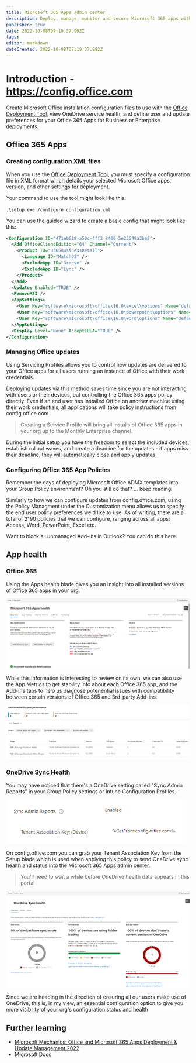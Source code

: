 ```yaml
---
title: Microsoft 365 Apps admin center
description: Deploy, manage, monitor and secure Microsoft 365 apps within your organization.
published: true
date: 2022-10-08T07:19:37.992Z
tags: 
editor: markdown
dateCreated: 2022-10-08T07:19:37.992Z
---
```


# Introduction - https://config.office.com
Create Microsoft Office installation configuration files to use with the [Office Deployment Tool](https://www.microsoft.com/download/details.aspx?id=49117), view OneDrive service health, and define user and update preferences for your Office 365 Apps for Business or Enterprise deployments.

## Office 365 Apps

### Creating configuration XML files
When you use the [Office Deployment Tool](https://www.microsoft.com/download/details.aspx?id=49117), you must specify a configuration file in XML format which details your selected Microsoft Office apps, version, and other settings for deployment.

Your command to use the tool might look like this:

```.\setup.exe /configure configuration.xml```

You can use the guided wizard to create a basic config that might look like this:

```xml
<Configuration ID="471eb618-a50c-4ff3-8406-5e23549a3ba8">
  <Add OfficeClientEdition="64" Channel="Current">
    <Product ID="O365BusinessRetail">
      <Language ID="MatchOS" />
      <ExcludeApp ID="Groove" />
      <ExcludeApp ID="Lync" />
    </Product>
  </Add>
  <Updates Enabled="TRUE" />
  <RemoveMSI />
  <AppSettings>
    <User Key="software\microsoft\office\16.0\excel\options" Name="defaultformat" Value="51" Type="REG_DWORD" App="excel16" Id="L_SaveExcelfilesas" />
    <User Key="software\microsoft\office\16.0\powerpoint\options" Name="defaultformat" Value="27" Type="REG_DWORD" App="ppt16" Id="L_SavePowerPointfilesas" />
    <User Key="software\microsoft\office\16.0\word\options" Name="defaultformat" Value="" Type="REG_SZ" App="word16" Id="L_SaveWordfilesas" />
  </AppSettings>
  <Display Level="None" AcceptEULA="TRUE" />
</Configuration>
```
### Managing Office updates
Using Servicing Profiles allows you to control how updates are delivered to your Office apps for all users running an instance of Office with their work credentials. 

Deploying updates via this method saves time since you are not interacting with users or their devices, but controlling the Office 365 apps policy directly. Even if an end user has installed Office on another machine using their work credentials, all applications will take policy instructions from config.office.com

>Creating a Service Profile will bring all installs of Office 365 apps in your org up to the Monthly Enterprise channel.

During the initial setup you have the freedom to select the included devices, establish rollout waves, and create a deadline for the updates - if apps miss their deadline, they will automatically close and apply updates.

### Configuring Office 365 App Policies
Remember the days of deploying Microsoft Office ADMX templates into your Group Policy environment? Oh you still do that? ... keep reading!

Similarly to how we can configure updates from config.office.com, using the Policy Managment under the Customization menu allows us to specify the end user policy preferences we'd like to use. As of writing, there are a total of 2190 policies that we can configure, ranging across all apps: Access, Word, PowerPoint, Excel etc.

Want to block all unmanaged Add-ins in Outlook? You can do this here.

## App health

### Office 365
Using the Apps health blade gives you an insight into all installed versions of Office 365 apps in your org.

![Office 365 Apps health](Office365AppHealth.png)

While this information is interesting to review on its own, we can also use the App Metrics to get stability info about each Office 365 app, and the Add-ins tabs to help us diagnose potenential issues with compatibility between certain versions of Office 365 and 3rd-party Add-ins.

![Add-ins health](AddinCrash.png)

### OneDrive Sync Health
You may have noticed that there's a OneDrive setting called "Sync Admin Reports" in your Group Policy settings or Intune Configuration Profiles. 

![OneDrive Sync Admin Reports](OneDriveSyncAdminReports.png)

On config.office.com you can grab your Tenant Association Key from the Setup blade which is used when applying this policy to send OneDrive sync health and status into the Microsoft 365 Apps admin center.

> You'll need to wait a while before OneDrive health data appears in this portal

![OneDrive Sync Health](OneDriveSyncHealth.png)

Since we are heading in the direction of ensuring all our users make use of OneDrive, this is, in my view, an essential configuration option to give you more visibility of your org's configuration status and health

## Further learning
* [Microsoft Mechanics: Office and Microsoft 365 Apps Deployment & Update Management 2022
](https://youtu.be/hP9VWX8cI3Q)
* [Microsoft Docs](https://learn.microsoft.com/deployoffice/deployment-guide-microsoft-365-apps)